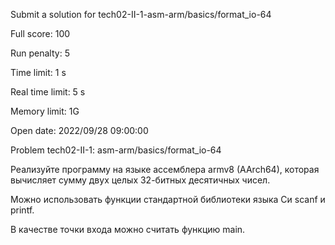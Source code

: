 
Submit a solution for tech02-II-1-asm-arm/basics/format_io-64

Full score:	100

Run penalty:	5

Time limit:	1 s

Real time limit:	5 s

Memory limit:	1G

Open date:	2022/09/28 09:00:00

Problem tech02-II-1: asm-arm/basics/format_io-64

Реализуйте программу на языке ассемблера armv8 (AArch64), которая вычисляет сумму двух целых 32-битных десятичных чисел.

Можно использовать функции стандартной библиотеки языка Си scanf и printf.

В качестве точки входа можно считать функцию main.